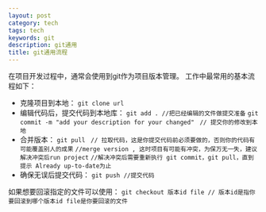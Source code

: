 ```yaml
---
layout: post
category: tech
tags: tech
keywords: git
description: git通用
title: git通用流程
---
```


在项目开发过程中，通常会使用到git作为项目版本管理。
工作中最常用的基本流程如下：

* 克隆项目到本地：
	``` git clone url ```
* 编辑代码后，提交代码到本地库：
	``` git add . //把已经编辑的文件做提交准备 ```
	```	git commit -m "add your description for your changed" ```
	``` // 提交你的修改到本地```
* 合并版本：
		``` git pull ```
		``` // 拉取代码，这是你提交代码前必须要做的，否则你的代码有可能覆盖别人的成果``` 
       ``` //merge version , 这时项目有可能有冲突，为保万无一失，建议解决冲突后run project ```
       ``` //解决冲突后需要重新执行 git commit，git pull，直到提示 Already up-to-date为止 ```
* 确保无误后提交代码：
    ```git push //提交代码```

如果想要回滚指定的文件可以使用：
``` git checkout 版本id file // 版本id是指你要回滚到哪个版本id file是你要回滚的文件 ```